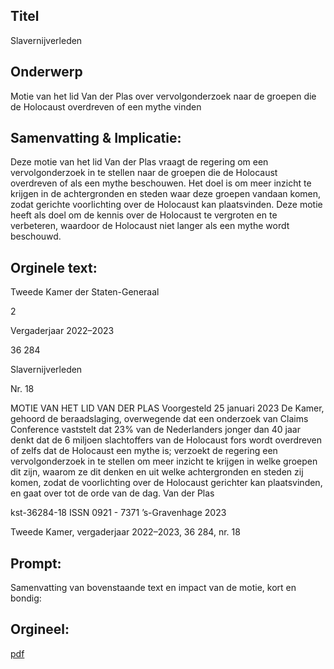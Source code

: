 ## Titel
Slavernijverleden
## Onderwerp
Motie van het lid Van der Plas over vervolgonderzoek naar de groepen die de Holocaust overdreven of een mythe vinden 
## Samenvatting & Implicatie:

Deze motie van het lid Van der Plas vraagt de regering om een vervolgonderzoek in te stellen naar de groepen die de Holocaust overdreven of als een mythe beschouwen. Het doel is om meer inzicht te krijgen in de achtergronden en steden waar deze groepen vandaan komen, zodat gerichte voorlichting over de Holocaust kan plaatsvinden. Deze motie heeft als doel om de kennis over de Holocaust te vergroten en te verbeteren, waardoor de Holocaust niet langer als een mythe wordt beschouwd.
## Orginele text:


Tweede Kamer der Staten-Generaal

2

Vergaderjaar 2022–2023

36 284

Slavernijverleden

Nr. 18

MOTIE VAN HET LID VAN DER PLAS
Voorgesteld 25 januari 2023
De Kamer,
gehoord de beraadslaging,
overwegende dat een onderzoek van Claims Conference vaststelt dat 23%
van de Nederlanders jonger dan 40 jaar denkt dat de 6 miljoen slachtoffers van de Holocaust fors wordt overdreven of zelfs dat de Holocaust
een mythe is;
verzoekt de regering een vervolgonderzoek in te stellen om meer inzicht te
krijgen in welke groepen dit zijn, waarom ze dit denken en uit welke
achtergronden en steden zij komen, zodat de voorlichting over de
Holocaust gerichter kan plaatsvinden,
en gaat over tot de orde van de dag.
Van der Plas

kst-36284-18
ISSN 0921 - 7371
’s-Gravenhage 2023

Tweede Kamer, vergaderjaar 2022–2023, 36 284, nr. 18


## Prompt:
Samenvatting van bovenstaande text en impact van de motie, kort en bondig:

## Orgineel:
[pdf](https://gegevensmagazijn.tweedekamer.nl/OData/v4/2.0/Document(6a8bb18e-607c-4d21-bf10-50305a6076ef)/resource)
